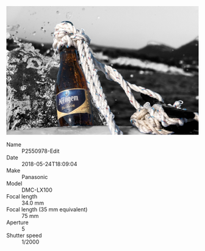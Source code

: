 [![P2550978-Edit](/photos/hd/P2550978-Edit.jpg)](/photos/full/P2550978-Edit.jpg?raw=true)

<dl>
  <dt>Name</dt>
  <dd>P2550978-Edit</dd>
  <dt>Date</dt>
  <dd>2018-05-24T18:09:04</dd>
  <dt>Make</dt>
  <dd>Panasonic</dd>
  <dt>Model</dt>
  <dd>DMC-LX100</dd>
  <dt>Focal length</dt>
  <dd>34.0 mm</dd>
  <dt>Focal length (35 mm equivalent)</dt>
  <dd>75 mm</dd>
  <dt>Aperture</dt>
  <dd>5</dd>
  <dt>Shutter speed</dt>
  <dd>1/2000</dd>
</dl>
